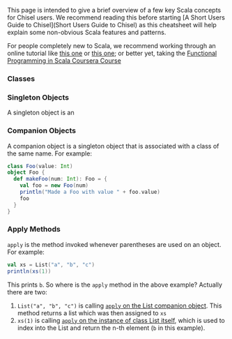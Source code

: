 This page is intended to give a brief overview of a few key Scala concepts for Chisel users. We recommend reading this before starting [A Short Users Guide to Chisel](Short Users Guide to Chisel) as this cheatsheet will help explain some non-obvious Scala features and patterns.

For people completely new to Scala, we recommend working through an online tutorial like [this one](https://www.tutorialspoint.com/scala/index.htm) or [this one](http://docs.scala-lang.org/tutorials/); or better yet, taking the [Functional Programming in Scala Coursera Course](https://www.coursera.org/learn/progfun1)

### Classes

### Singleton Objects

A singleton object is an 

### Companion Objects

A companion object is a singleton object that is associated with a class of the same name. For example:

```scala
class Foo(value: Int)
object Foo {
  def makeFoo(num: Int): Foo = {
    val foo = new Foo(num)
    println("Made a Foo with value " + foo.value)
    foo
  }
}
```

### Apply Methods

`apply` is the method invoked whenever parentheses are used on an object. For example:

```scala
val xs = List("a", "b", "c")
println(xs(1))
```

This prints `b`. So where is the `apply` method in the above example? Actually there are two:

1. `List("a", "b", "c")` is calling [`apply` on the List companion object](http://www.scala-lang.org/api/current/scala/collection/immutable/List$.html#apply[A](xs:A*):List[A]). This method returns a list which was then assigned to `xs`
1. `xs(1)` is calling [`apply` on the instance of class List itself](http://www.scala-lang.org/api/current/scala/collection/immutable/List.html#apply(n:Int):A), which is used to index into the List and return the n-th element (`b` in this example).

